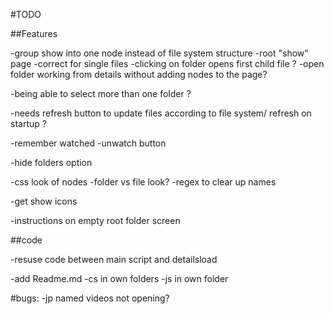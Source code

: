 #TODO

##Features

-group show into one node instead of file system structure
  -root "show" page
    -correct for single files
    -clicking on folder opens first child file ?
  -open folder working from details without adding nodes to the page?

-being able to select more than one folder ?

-needs refresh button to update files according to file system/ refresh on startup ?

-remember watched
  -unwatch button

-hide folders option

-css look of nodes
  -folder vs file look?
-regex to clear up names

-get show icons

-instructions on empty root folder screen

##code

-resuse code between main script and detailsload

-add Readme.md
-cs in own folders
-js in own folder



#bugs:
-jp named videos not opening?
